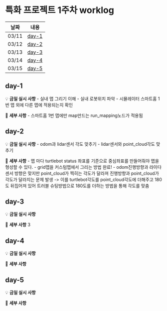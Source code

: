 # 특화 프로젝트 1주차 worklog

|날짜|내용|
|:---:|:---:|
|03/11|[day-1](#day-1)|
|03/12|[day-2](#day-2)|
|03/13|[day-3](#day-3)|
|03/14|[day-4](#day-4)|
|03/15|[day-5](#day-5)|


## day-1

💡 **금일 실시 사항**
    - 실내 맵 그리기 이해
    - 실내 로봇위치 파악
    - 시뮬레이터 스마트홈 1번 맵 외에 다른 맵에 적용되는지 확인

📜 **세부 사항**
    - 스마트홈 1번 맵에만 map만드는 run_mapping노드가 적용됨


## day-2

💡 **금일 실시 사항**
    - odom과 lidar센서 각도 맞추기
    - lidar센서와 point_cloud각도 맞추기
    

📜 **세부 사항**
    - 맵 마다 turtlebot status 좌표를 기준으로 중심좌표를 만들어줘야 맵을 형성할 수 있다.
    - grid맵을 커스텀맵에서 그리는 방법 완료!
    - odom진행방향과 라이다 센서 방향은 맞지만 point_cloud가 찍히는 각도가 달라져 진행방향과 point_cloud가 각도가 달라지는 문제 발생 -> 이를 turtlebot각도를 point_cloud각도에 더해주고 180도 뒤집어져 있어 트러블 슈팅방법으로 180도를 더하는 방법을 통해 각도를 맞춤 
## day-3

💡 **금일 실시 사항**


📜 **세부 사항**
3


## day-4

💡 **금일 실시 사항**



📜 **세부 사항**
  


## day-5

💡 **금일 실시 사항**

    


📜 **세부 사항**
